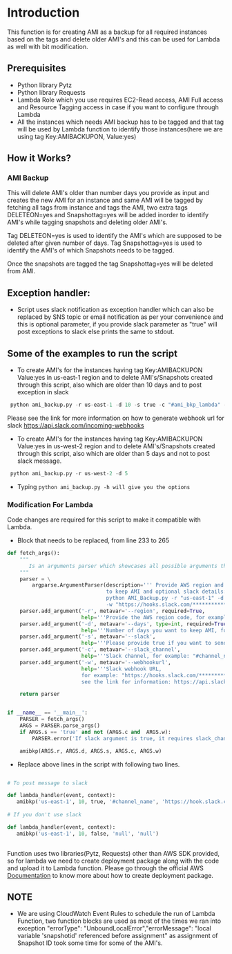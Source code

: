# Introduction

This function is for creating AMI as a backup for all required instances based on the tags and delete older AMI's and this can be used for Lambda as well with bit modification.

## Prerequisites

* Python library Pytz
* Python library Requests
* Lambda Role which you use requires EC2-Read access, AMI Full access and Resource Tagging access in case if you want to configure through Lambda
* All the instances which needs AMI backup has to be tagged and that tag will be used by Lambda function to identify those instances(here we are using tag Key:AMIBACKUPON, Value:yes)


## How it Works?

### AMI Backup

This will delete AMI's older than number days you provide as input and creates the new AMI for an instance and same AMI will be tagged by fetching all tags from instance and tags the AMI, two extra tags DELETEON=yes and Snapshottag=yes will be added inorder to identify AMI's while tagging snapshots and deleting older AMI's.

Tag DELETEON=yes is used to identify the AMI's which are supposed to be deleted after given number of days.
Tag Snapshottag=yes is used to identify the AMI's of which Snapshots needs to be tagged.

Once the snapshots are tagged the tag Snapshottag=yes will be deleted from AMI.

## Exception handler:

* Script uses slack notification as exception handler which can also be replaced by SNS topic or email notification as per your convenience and this is optional parameter, if you provide slack parameter as "true" will post exceptions to slack else prints the same to stdout.


## Some of the examples to run the script

* To create AMI's for the instances having tag Key:AMIBACKUPON Value:yes in us-east-1 region and to delete AMI's/Snapshots created through this script, also which are older than 10 days and to post exception in slack

```python
 python ami_backup.py -r us-east-1 -d 10 -s true -c "#ami_bkp_lambda" -w "https://hooks.slack.com/*********/*****"
``` 
Please see the link for more information on how to generate webhook url for slack https://api.slack.com/incoming-webhooks

* To create AMI's for the instances having tag Key:AMIBACKUPON Value:yes in us-west-2 region and to delete AMI's/Snapshots created through this script, also which are older than 5 days and not to post slack message.

```python
 python ami_backup.py -r us-west-2 -d 5 
``` 
* Typing ```python ami_backup.py -h will give you the options```

### Modification For Lambda
Code changes are required for this script to make it compatible with Lambda.

* Block that needs to be replaced, from line 233 to 265

```python
def fetch_args():
    """
       Is an arguments parser which showcases all possible arguments this python function takes in.
    """
    parser = \
        argparse.ArgumentParser(description=''' Provide AWS region and number of days
                                to keep AMI and optional slack details:example
                                python AMI_Backup.py -r "us-east-1" -d 10 -s true -c "#AWS_BKP",
                                -w "https://hooks.slack.com/************" ''')
    parser.add_argument('-r', metavar='--region', required=True,
                        help='''Provide the AWS region code, for example:  us-east-1 ''')
    parser.add_argument('-d', metavar='--days', type=int, required=True,
                        help='''Number of days you want to keep AMI, for example: 10 ''')
    parser.add_argument('-s', metavar='--slack',
                        help='''Please provide true if you want to send exception to slack ''')
    parser.add_argument('-c', metavar='--slack_channel',
                        help='''Slack channel, for example: "#channel_name" ''')
    parser.add_argument('-w', metavar='--webhookurl',
                        help='''Slack webhook URL,
                        for example: "https://hooks.slack.com/************#########**********####",
                        see the link for information: https://api.slack.com/incoming-webhooks ''')

    return parser


if __name__ == '__main__':
    PARSER = fetch_args()
    ARGS = PARSER.parse_args()
    if ARGS.s == 'true' and not (ARGS.c and  ARGS.w):
        PARSER.error('If slack argument is true, it requires slack_channel and webhookurl')

    amibkp(ARGS.r, ARGS.d, ARGS.s, ARGS.c, ARGS.w)
 ```
 
 * Replace above lines in the script with following two lines.
 
 ```python
 
 # To post message to slack
 
 def lambda_handler(event, context):
    amibkp('us-east-1', 10, true, '#channel_name', 'https://hook.slack.com/********/') # replace parameters according to your need
    
 # If you don't use slack   
 
 def lambda_handler(event, context):
    amibkp('us-east-1', 10, false, 'null', 'null')
    
```

Function uses two libraries(Pytz, Requests) other than AWS SDK provided, so for lambda we need to create deployment package along with the code and upload it to Lambda function. Please go through the official AWS [Documentation](https://docs.aws.amazon.com/lambda/latest/dg/lambda-python-how-to-create-deployment-package.html) to know more about how to create deployment package.

## NOTE 
* We are using CloudWatch Event Rules to schedule the run of Lambda Function, two function blocks are used as most of the times we ran into exception "errorType": "UnboundLocalError","errorMessage": "local variable 'snapshotid' referenced before assignment" as assignment of Snapshot ID took some time for some of the AMI's.

